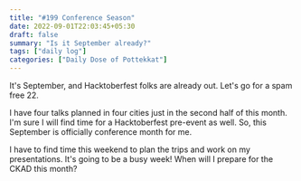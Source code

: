 ```yaml
---
title: "#199 Conference Season"
date: 2022-09-01T22:03:45+05:30
draft: false
summary: "Is it September already?"
tags: ["daily log"]
categories: ["Daily Dose of Pottekkat"]
---
```


It's September, and Hacktoberfest folks are already out. Let's go for a spam free 22.

I have four talks planned in four cities just in the second half of this month. I'm sure I will find time for a Hacktoberfest pre-event as well. So, this September is officially conference month for me.

I have to find time this weekend to plan the trips and work on my presentations. It's going to be a busy week! When will I prepare for the CKAD this month?
